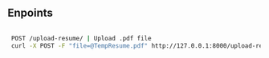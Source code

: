 
## Enpoints
```bash

 POST /upload-resume/ | Upload .pdf file
 curl -X POST -F "file=@TempResume.pdf" http://127.0.0.1:8000/upload-resume/

 ```

